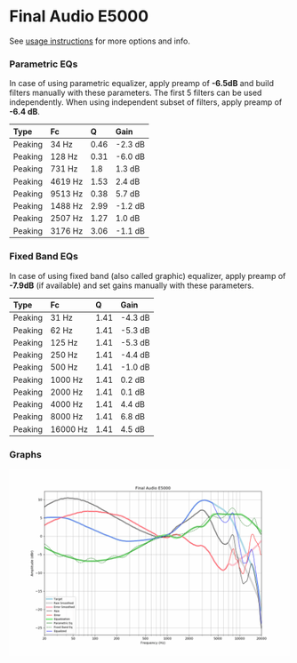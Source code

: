 # Final Audio E5000
See [usage instructions](https://github.com/jaakkopasanen/AutoEq#usage) for more options and info.

### Parametric EQs
In case of using parametric equalizer, apply preamp of **-6.5dB** and build filters manually
with these parameters. The first 5 filters can be used independently.
When using independent subset of filters, apply preamp of **-6.4 dB**.

| Type    | Fc      |    Q | Gain    |
|:--------|:--------|:-----|:--------|
| Peaking | 34 Hz   | 0.46 | -2.3 dB |
| Peaking | 128 Hz  | 0.31 | -6.0 dB |
| Peaking | 731 Hz  | 1.8  | 1.3 dB  |
| Peaking | 4619 Hz | 1.53 | 2.4 dB  |
| Peaking | 9513 Hz | 0.38 | 5.7 dB  |
| Peaking | 1488 Hz | 2.99 | -1.2 dB |
| Peaking | 2507 Hz | 1.27 | 1.0 dB  |
| Peaking | 3176 Hz | 3.06 | -1.1 dB |

### Fixed Band EQs
In case of using fixed band (also called graphic) equalizer, apply preamp of **-7.9dB**
(if available) and set gains manually with these parameters.

| Type    | Fc       |    Q | Gain    |
|:--------|:---------|:-----|:--------|
| Peaking | 31 Hz    | 1.41 | -4.3 dB |
| Peaking | 62 Hz    | 1.41 | -5.3 dB |
| Peaking | 125 Hz   | 1.41 | -5.3 dB |
| Peaking | 250 Hz   | 1.41 | -4.4 dB |
| Peaking | 500 Hz   | 1.41 | -1.0 dB |
| Peaking | 1000 Hz  | 1.41 | 0.2 dB  |
| Peaking | 2000 Hz  | 1.41 | 0.1 dB  |
| Peaking | 4000 Hz  | 1.41 | 4.4 dB  |
| Peaking | 8000 Hz  | 1.41 | 6.8 dB  |
| Peaking | 16000 Hz | 1.41 | 4.5 dB  |

### Graphs
![](./Final%20Audio%20E5000.png)
